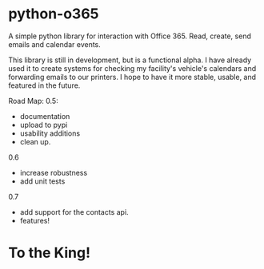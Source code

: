 # python-o365
A simple python library for interaction with Office 365. Read, create, send emails and calendar events. 

This library is still in development, but is a functional alpha. I have already used it to create systems for checking my facility's vehicle's calendars and forwarding emails to our printers. I hope to have it more stable, usable, and featured in the future.

Road Map:
0.5:
  * documentation
  * upload to pypi
  * usability additions
  * clean up. 

0.6
  * increase robustness
  * add unit tests

0.7
  * add support for the contacts api.
  * features!



# To the King!
